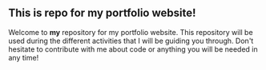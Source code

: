## This is repo for my portfolio website!

Welcome to **my** repository for my portfolio website. This repository will be used during the different activities that I will be guiding you through. Don't hesitate to contribute with me about code or anything you will be needed in any time!
